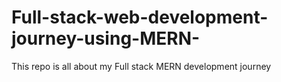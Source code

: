 # Full-stack-web-development-journey-using-MERN-
This repo is all about my Full stack MERN  development journey 
